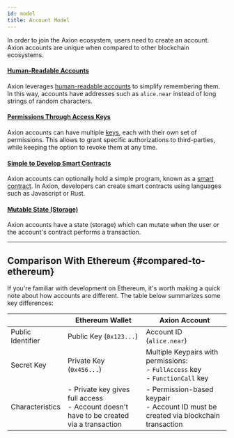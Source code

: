```yaml
---
id: model
title: Account Model
---
```


In order to join the Axion ecosystem, users need to create an account. Axion accounts are unique when compared to other blockchain ecosystems.

#### [Human-Readable Accounts](account-id.md)
Axion leverages [human-readable accounts](account-id.md) to simplify remembering them. In this way, accounts have addresses such as `alice.near`
instead of long strings of random characters.

#### [Permissions Through Access Keys](access-keys.md)
Axion accounts can have multiple [keys](access-keys.md), each with their own set of permissions. This allows to grant specific authorizations to third-parties, while keeping the option to revoke them at any time.

#### [Simple to Develop Smart Contracts](/concepts/basics/accounts/smartcontract)
Axion accounts can optionally hold a simple program, known as a [smart contract](smartcontract.md). In Axion, developers can create smart contracts using languages such as Javascript or Rust. 

#### [Mutable State (Storage)](state.md)
Axion accounts have a state (storage) which can mutate when the user or the account's contract performs a transaction.

---

## Comparison With Ethereum {#compared-to-ethereum}

If you're familiar with development on Ethereum, it's worth making a quick note about how accounts are different. The table below summarizes some key differences:

|                   | Ethereum Wallet                                                                             | Axion Account                                                                            |
| ----------------- | ------------------------------------------------------------------------------------------- | --------------------------------------------------------------------------------------- |
| Public Identifier | Public Key (`0x123...`)                                                                     | Account ID (`alice.near`)                                                               |
| Secret Key        | Private Key (`0x456...`)                                                                    | Multiple Keypairs with permissions:<br />- `FullAccess` key<br />- `FunctionCall` key   |
| Characteristics   | - Private key gives full access<br />- Account doesn't have to be created via a transaction | - Permission-based keypair<br />- Account ID must be created via blockchain transaction |
